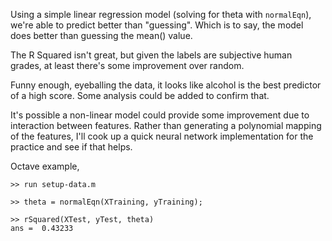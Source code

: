 Using a simple linear regression model (solving for theta with `normalEqn`), we're able to predict better than "guessing". Which is to say, the model does better than guessing the mean() value.

The R Squared isn't great, but given the labels are subjective human grades, at least there's some improvement over random.

Funny enough, eyeballing the data, it looks like alcohol is the best predictor of a high score. Some analysis could be added to confirm that.

It's possible a non-linear model could provide some improvement due to interaction between features. Rather than generating a polynomial mapping of the features, I'll cook up a quick neural network implementation for the practice and see if that helps.


Octave example,
```
>> run setup-data.m

>> theta = normalEqn(XTraining, yTraining);

>> rSquared(XTest, yTest, theta)
ans =  0.43233

```
